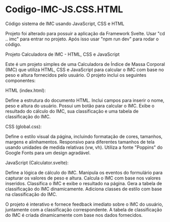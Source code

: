 # Codigo-IMC-JS.CSS.HTML

Código sistema de IMC usando JavaScript, CSS e HTML

Projeto foi alterado para possuir a aplicação da Framework Svelte.
Usar "cd .. imc" para entrar no projeto.
Após isso usar "npm run dev" para rodar o código.

Projeto Calculadora de IMC - HTML, CSS e JavaScript

Este é um projeto simples de uma Calculadora de Índice de Massa Corporal (IMC) que utiliza HTML, CSS e JavaScript para calcular o IMC com base no peso e altura fornecidos pelo usuário. O projeto inclui os seguintes componentes:

HTML (index.html):

Define a estrutura do documento HTML.
Inclui campos para inserir o nome, peso e altura do usuário.
Possui um botão para calcular o IMC.
Exibe o resultado do cálculo do IMC, sua classificação e uma tabela de classificação do IMC.

CSS (global.css):

Define o estilo visual da página, incluindo formatação de cores, tamanhos, margens e alinhamentos.
Responsivo para diferentes tamanhos de tela usando unidades de medida relativas (vw, vh).
Utiliza a fonte "Poppins" do Google Fonts para um design agradável.

JavaScript (Calculator.svelte):

Define a lógica de cálculo do IMC.
Manipula os eventos do formulário para capturar os valores de peso e altura.
Calcula o IMC com base nos valores inseridos.
Classifica o IMC e exibe o resultado na página.
Gera a tabela de classificação do IMC dinamicamente.
Adiciona classes de estilo com base na classificação do IMC.

O projeto é interativo e fornece feedback imediato sobre o IMC do usuário, juntamente com a classificação correspondente. A tabela de classificação do IMC é criada dinamicamente com base nos dados fornecidos.
